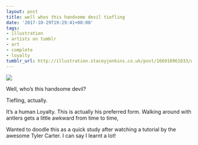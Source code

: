 ```yaml
---
layout: post
title: well whos this handsome devil tiefling
date: '2017-10-29T19:29:41+00:00'
tags:
- illustration
- artists on tumblr
- art
- complete
- loyalty
tumblr_url: http://illustration.staceyjenkins.co.uk/post/166918961033/well-whos-this-handsome-devil-tiefling
---
```

 ![](/tumblr_files/tumblr_oylnhhORdw1v28ub8o1_1280.jpg)  

Well, who’s this handsome devil?

Tiefling, actually.

It’s a human Loyalty. This is actually his preferred form. Walking around with antlers gets a little awkward from time to time,

Wanted to doodle this as a quick study after watching a tutorial by the awesome Tyler Carter. I can say I learnt a lot!

